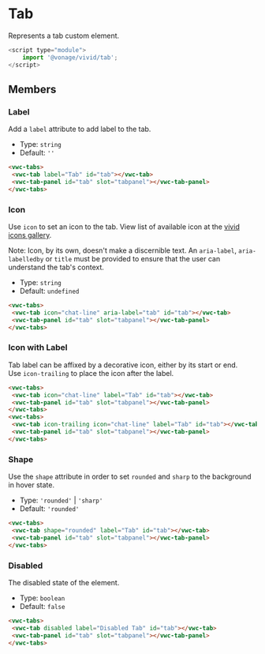 # Tab

Represents a tab custom element.

```js
<script type="module">
    import '@vonage/vivid/tab';
</script>
```

## Members

### Label

Add a `label` attribute to add label to the tab.

- Type: `string`
- Default: `''`

```html preview
<vwc-tabs>
 <vwc-tab label="Tab" id="tab"></vwc-tab>
 <vwc-tab-panel id="tab" slot="tabpanel"></vwc-tab-panel>
</vwc-tabs>
```

### Icon

Use `icon` to set an icon to the tab.
View list of available icon at the [vivid icons gallery](../../designs/icons-gallery).

Note: Icon, by its own, doesn't make a discernible text. An `aria-label`, `aria-labelledby` or `title` must be provided to ensure that the user can understand the tab's context.

- Type: `string`
- Default: `undefined`

```html preview
<vwc-tabs>
 <vwc-tab icon="chat-line" aria-label="tab" id="tab"></vwc-tab>
 <vwc-tab-panel id="tab" slot="tabpanel"></vwc-tab-panel>
</vwc-tabs>
```

### Icon with Label

Tab label can be affixed by a decorative icon, either by its start or end.  
Use `icon-trailing` to place the icon after the label.

```html preview
<vwc-tabs>
 <vwc-tab icon="chat-line" label="Tab" id="tab"></vwc-tab>
 <vwc-tab-panel id="tab" slot="tabpanel"></vwc-tab-panel>
</vwc-tabs>
<vwc-tabs>
 <vwc-tab icon-trailing icon="chat-line" label="Tab" id="tab"></vwc-tab>
 <vwc-tab-panel id="tab" slot="tabpanel"></vwc-tab-panel>
</vwc-tabs>
```

### Shape 
Use the `shape` attribute in order to set `rounded` and `sharp` to the background in hover state.

- Type: `'rounded'` | `'sharp'`
- Default: `'rounded'`

```html preview
<vwc-tabs>
 <vwc-tab shape="rounded" label="Tab" id="tab"></vwc-tab>
 <vwc-tab-panel id="tab" slot="tabpanel"></vwc-tab-panel>
</vwc-tabs>
```

### Disabled

The disabled state of the element.

- Type: `boolean`
- Default: `false`

```html preview
<vwc-tabs>
 <vwc-tab disabled label="Disabled Tab" id="tab"></vwc-tab>
 <vwc-tab-panel id="tab" slot="tabpanel"></vwc-tab-panel>
</vwc-tabs>
```
